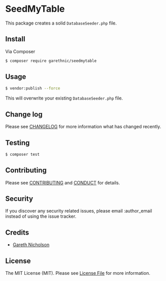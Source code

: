 # SeedMyTable

This package creates a solid `DatabaseSeeder.php` file.

## Install

Via Composer

``` bash
$ composer require garethnic/seedmytable
```

## Usage

``` bash
$ vendor:publish --force
```

This will overwrite your existing `DatabaseSeeder.php` file.

## Change log

Please see [CHANGELOG](CHANGELOG.md) for more information what has changed recently.

## Testing

``` bash
$ composer test
```

## Contributing

Please see [CONTRIBUTING](CONTRIBUTING.md) and [CONDUCT](CONDUCT.md) for details.

## Security

If you discover any security related issues, please email :author_email instead of using the issue tracker.

## Credits

- [Gareth Nicholson][link-author]

## License

The MIT License (MIT). Please see [License File](LICENSE.md) for more information.

[link-packagist]: https://packagist.org/packages/garethnic/seedmytable
[link-downloads]: https://packagist.org/packages/garethnic/seedmytable
[link-author]: https://github.com/garethnic
